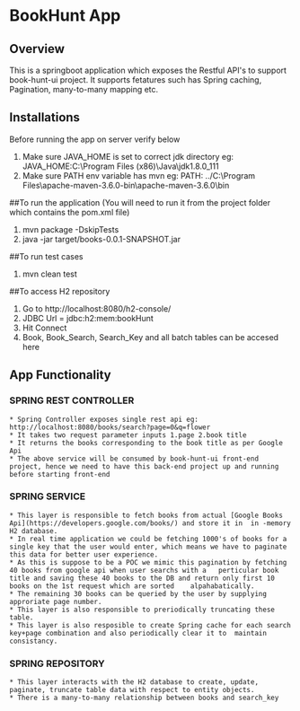 
# BookHunt App

## Overview
This is a springboot application which exposes the Restful API's to support book-hunt-ui project. It supports fetatures such has Spring caching, Pagination, many-to-many mapping etc.

## Installations

Before running the app on server verify below
1. Make sure JAVA_HOME is set to correct jdk directory eg: JAVA_HOME:C:\Program Files (x86)\Java\jdk1.8.0_111
2. Make sure PATH env variable has mvn eg: PATH: ../C:\Program Files\apache-maven-3.6.0-bin\apache-maven-3.6.0\bin

##To run the application (You will need to run it from the project folder which contains the pom.xml file)
1. mvn package -DskipTests
2. java -jar target/books-0.0.1-SNAPSHOT.jar

##To run test cases
 1. mvn clean test

 ##To access H2 repository
 1. Go to http://localhost:8080/h2-console/
 2. JDBC Url = jdbc:h2:mem:bookHunt
 3. Hit Connect
 4. Book, Book_Search, Search_Key and all  batch tables can be accesed here
  
## App Functionality
   
  ### SPRING REST CONTROLLER
    * Spring Controller exposes single rest api eg: http://localhost:8080/books/search?page=0&q=flower
    * It takes two request parameter inputs 1.page 2.book title 
    * It returns the books corresponding to the book title as per Google Api
    * The above service will be consumed by book-hunt-ui front-end project, hence we need to have this back-end project up and running before starting front-end
    
### SPRING SERVICE
    * This layer is responsible to fetch books from actual [Google Books Api](https://developers.google.com/books/) and store it in  in -memory H2 database.
    * In real time application we could be fetching 1000's of books for a single key that the user would enter, which means we have to paginate this data for better user experience.
    * As this is suppose to be a POC we mimic this pagination by fetching 40 books from google api when user searchs with a   perticular book title and saving these 40 books to the DB and return only first 10 books on the 1st request which are sorted    alpahabatically. 
    * The remaining 30 books can be queried by the user by supplying approriate page number.
    * This layer is also responsible to preriodically truncating these table.
    * This layer is also resposible to create Spring cache for each search key+page combination and also periodically clear it to  maintain consistancy.
    
### SPRING REPOSITORY
    * This layer interacts with the H2 database to create, update, paginate, truncate table data with respect to entity objects.
    * There is a many-to-many relationship between books and search_key
